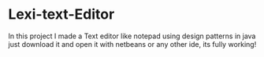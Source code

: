 # Lexi-text-Editor
In this project I made  a Text editor like notepad using design patterns in  java 
just download it and open it with netbeans or any other ide, its fully working!

